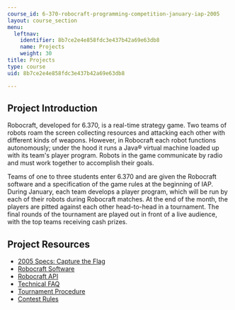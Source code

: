 ```yaml
---
course_id: 6-370-robocraft-programming-competition-january-iap-2005
layout: course_section
menu:
  leftnav:
    identifier: 8b7ce2e4e858fdc3e437b42a69e63db8
    name: Projects
    weight: 30
title: Projects
type: course
uid: 8b7ce2e4e858fdc3e437b42a69e63db8

---
```


Project Introduction
--------------------

Robocraft, developed for 6.370, is a real-time strategy game. Two teams of robots roam the screen collecting resources and attacking each other with different kinds of weapons. However, in Robocraft each robot functions autonomously; under the hood it runs a Java® virtual machine loaded up with its team's player program. Robots in the game communicate by radio and must work together to accomplish their goals.

Teams of one to three students enter 6.370 and are given the Robocraft software and a specification of the game rules at the beginning of IAP. During January, each team develops a player program, which will be run by each of their robots during Robocraft matches. At the end of the month, the players are pitted against each other head-to-head in a tournament. The final rounds of the tournament are played out in front of a live audience, with the top teams receiving cash prizes.

Project Resources
-----------------

*   [2005 Specs: Capture the Flag](/ans7870/6/6.370/contestants/specs.htm)
*   [Robocraft Software](/ans7870/6/6.370/contestants/software.htm)
*   [Robocraft API](/ans7870/6/6.370/contestants/api.htm)
*   [Technical FAQ](/ans7870/6/6.370/contestants/faq.htm)
*   [Tournament Procedure](/ans7870/6/6.370/contestants/procedure.htm)
*   [Contest Rules](/ans7870/6/6.370/contestants/rules.htm)